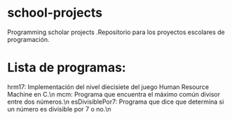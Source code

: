 # school-projects
Programming scholar projects .Repositorio para los proyectos escolares de programación.

# Lista de programas:
hrm17: Implementación del nivel diecisiete del juego Human Resource Machine en C.\n
mcm: Programa que encuentra el máximo común divisor entre dos números.\n
esDivisiblePor7: Programa que dice que determina si un número es divisible por 7 o no.\n
